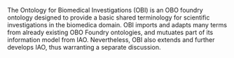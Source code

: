 The Ontology for Biomedical Investigations (OBI) is an OBO foundry ontology designed to provide a basic shared terminology for scientific investigations in the biomedica domain. OBI imports and adapts many terms from already existing OBO Foundry ontologies, and mutuates part of its information model from IAO. Nevertheless, OBI also extends and further develops IAO, thus warranting a separate discussion.
